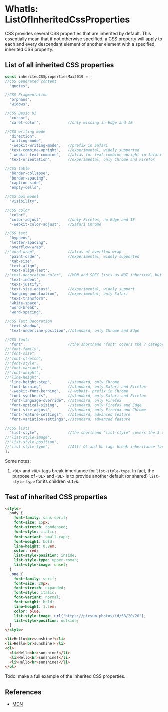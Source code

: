 # WhatIs: ListOfInheritedCssProperties

CSS provides several CSS properties that are inherited by default. 
This essentially mean that if not otherwise specified, a CSS property will apply to each and every
descendant element of another element with a specified, inherited CSS property.

## List of all inherited CSS properties

```javascript
const inheritedCSSpropertiesMai2019 = [
//CSS Generated content
  "quotes",

//CSS Fragmentation
  "orphans",
  "widows",

//CSS Basic UI
  "cursor",
  "caret-color",            //only missing in Edge and IE

//CSS writing mode
  "direction",
  "writing-mode",
  "-webkit-writing-mode",   //prefix in Safari
  "text-combine-upright",   //experimental, widely supported
  "-webkit-text-combine",   //alias for text-combine-upright in Safari
  "text-orientation",       //experimental, only Chrome and Firefox

//CSS table
  "border-collapse",
  "border-spacing",
  "caption-side",
  "empty-cells",

//CSS box model
  "visibility",

//CSS color
  "color",
  "color-adjust",           //only Firefox, no Edge and IE
  "-webkit-color-adjust",   //Safari Chrome

//CSS text
  "hyphens",
  "letter-spacing",
  "overflow-wrap",
//"word-wrap",              //alias of overflow-wrap
  "paint-order",            //experimental, widely supported
  "tab-size",
  "text-align",
  "text-align-last",
//"text-decoration-color",  //MDN and SPEC lists as NOT inherited, but listed by others as inherited?
  "text-indent",
  "text-justify",
  "text-size-adjust",       //experimental, widely support
  "hanging-punctuation",    //experimental, only Safari
  "text-transform",
  "white-space",
  "word-break",
  "word-spacing",

//CSS Text Decoration
  "text-shadow",
  "text-underline-position",//standard, only Chrome and Edge

//CSS fonts
  "font",                   //the shorthand "font" covers the 7 categories below
//"font-family",
//"font-size",
//"font-stretch",
//"font-style",
//"font-variant",
//"font-weight",
//"line-height",
  "line-height-step",       //standard, only Chrome
  "font-kerning",           //standard, only Safari and Firefox
  "-webkit-font-kerning",   //-webkit- prefix in Chrome
  "font-synthesis",         //standard, only Safari and Firefox
  "font-language-override", //standard, only Firefox
  "font-optical-sizing",    //standard, only Firefox and Edge
  "font-size-adjust",       //standard, only Firefox and Chrome
  "font-feature-settings",  //standard, advanced feature
  "font-variation-settings",//standard, advanced feature

//CSS lists
  "list-style",             //the shorthand "list-style" covers the 3 categories below
//"list-style-image",
//"list-style-position",
//"list-style-type",        //Att! OL and UL tags break inheritance for list-style-type. In fact, its the whole purpose of OL and UL to provide another default (or shared) list-style-type CSS prop for LI.
];
```

Some notes:
1. `<OL>` and `<UL>` tags break inheritance for `list-style-type`. In fact, 
   the purpose of `<OL>` and `<UL>` is to provide another default (or shared) `list-style-type` for
   its children `<LI>`s.

## Test of inherited CSS properties

```html
<style>
  body {
    font-family: sans-serif;
    font-size: 15px;
    font-stretch: condensed;
    font-style: italic;
    font-variant: small-caps;
    font-weight: bold;
    line-height: 0.8em;
    color: red;
    list-style-position: inside;
    list-style-type: upper-roman;
    list-style-image: unset;
  }
  .one {
    font-family: serif;
    font-size: 20px;
    font-stretch: expanded;
    font-style: italic;
    font-variant: normal;
    font-weight: bold;
    line-height: 1.5em;
    color: blue;
    list-style-image: url("https://picsum.photos/id/58/20/20");
    list-style-position: outside;
  }
</style>

<li>Hello<br>sunshine!</li>
<li>Hello<br>sunshine!</li>
<ol>
  <li>Hello<br>sunshine!</li>
  <li>Hello<br>sunshine!</li>
  <li>Hello<br>sunshine!</li>
</ol>
```

Todo: make a full example of the inherited CSS properties.

## References

 * [MDN](https://developer.mozilla.org/en-US/docs/Web/CSS)